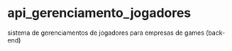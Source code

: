 # api_gerenciamento_jogadores
sistema de gerenciamentos de jogadores para empresas de games (back-end)
